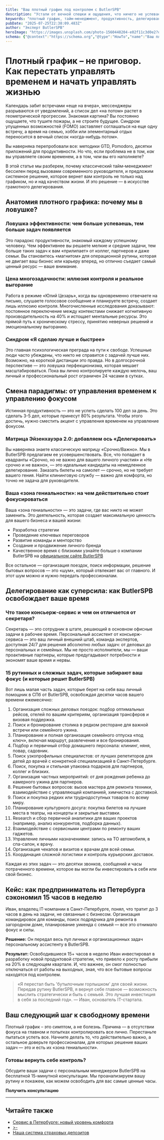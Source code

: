 ```yaml
---
title: "Ваш плотный график под контролем с ButlerSPB"
description: "Устали от вечной спешки и ощущения, что ничего не успеваете? В нашей новой статье мы делимся проверенными методами тайм-менеджмента и делегирования задач."
keywords: "плотный график, тайм-менеджмент, продуктивность, делегирование, как все успеть, ButlerSPB"
pubDate: "2025-07-25T22:38:09.483Z"
author: "Эксперт ButlerSPB"
heroImage: "https://images.unsplash.com/photo-1560448204-e02f11c3d0e2?q=80&w=2070&auto=format&fit=crop"
schema: {"@context":"https://schema.org","@type":"HowTo","name":"Ваш плотный график под контролем с ButlerSPB","description":"Устали от вечной спешки и ощущения, что ничего не успеваете? В нашей новой статье мы делимся проверенными методами тайм-менеджмента и делегирования задач.","image":{"@type":"ImageObject","url":"https://images.unsplash.com/photo-1560448204-e02f11c3d0e2?q=80&w=2070&auto=format&fit=crop"},"aggregateRating":{"@type":"AggregateRating","ratingValue":"5.0","reviewCount":755,"bestRating":"5","worstRating":"1"},"publisher":{"@type":"Organization","name":"Блог ButlerSPB","logo":{"@type":"ImageObject","url":"https://butlerspb-blog.netlify.app/favicon.ico"}},"mainEntityOfPage":{"@type":"WebPage","@id":"https://butlerspb-blog.netlify.app/blog/plotnyy-grafik/"}}
---
```

# Плотный график – не приговор. Как перестать управлять временем и начать управлять жизнью

Календарь забит встречами «еще на вчера», мессенджеры разрываются от уведомлений, а список дел «на потом» растет в геометрической прогрессии. Знакомая картина? Вы постоянно ощущаете, что тушите пожары, а не строите будущее. Синдром упущенных возможностей (FOMO) заставляет соглашаться на еще одну встречу, а время на семью, хобби или элементарный отдых переносится в вечный список «когда-нибудь потом».

Вы наверняка перепробовали все: методики GTD, Pomodoro, десятки приложений для продуктивности. Но что, если проблема не в том, *как* вы управляете своим временем, а в том, *чем* вы его наполняете?

В этой статье мы разберем, почему классический тайм-менеджмент бессилен перед вызовами современного руководителя, и предложим системное решение, которое вернет вам контроль не только над графиком, но и над качеством жизни. И это решение — в искусстве грамотного делегирования.

## Анатомия плотного графика: почему мы в ловушке?

### Ловушка эффективности: чем больше успеваешь, тем больше задач появляется

Это парадокс продуктивности, знакомый каждому успешному человеку. Чем эффективнее вы решаете мелкие и средние задачи, тем больше таких задач к вам «прилипает» от коллег, партнеров и даже семьи. Вы становитесь «магнитом» для операционной рутины, которая не двигает ваш бизнес или карьеру вперед, но отлично съедает самый ценный ресурс — ваше внимание.

### Цена многозадачности: иллюзия контроля и реальное выгорание

Работа в режиме «Юлий Цезарь», когда вы одновременно отвечаете на письмо, слушаете голосовое сообщение и планируете встречу, создает лишь иллюзию контроля. Многочисленные исследования доказывают: постоянное переключение между контекстами снижает когнитивную производительность на 40% и истощает ментальные ресурсы. Это прямой путь к хроническому стрессу, принятию неверных решений и эмоциональному выгоранию.

### Синдром «Я сделаю лучше и быстрее»

Это главная психологическая преграда на пути к свободе. Успешные люди часто убеждены, что никто не справится с задачей лучше них. Возможно, на короткой дистанции это правда. Но в долгосрочной перспективе — это ловушка перфекционизма, которая мешает масштабироваться. Пока вы лично контролируете каждую мелочь, ваш личный и профессиональный рост ограничен 24 часами в сутках.

## Смена парадигмы: от управления временем к управлению фокусом

Истинная продуктивность — это не успеть сделать 100 дел за день. Это сделать 3-5 дел, которые принесут 80% результата. Чтобы этого достичь, нужно сместить акцент с управления временем на управление фокусом.

### Матрица Эйзенхауэра 2.0: добавляем ось «Делегировать»

Вы наверняка знаете классическую матрицу «Срочно/Важно». Мы в ButlerSPB предлагаем ее усовершенствовать. Все, что попадает в квадранты «Срочно, но не важно для вашего личного участия» и «Не срочно и не важно», — это идеальные кандидаты на немедленное делегирование. Заказать билеты на самолет — срочно, но не требует вашего гения. Найти клининговую службу — важно для комфорта, но точно не задача для руководителя.

### Ваша «зона гениальности»: на чем действительно стоит фокусироваться

Ваша «зона гениальности» — это задачи, где вас никто не может заменить. Это деятельность, которая создает максимальную ценность для вашего бизнеса и вашей жизни:
*   Разработка стратегии
*   Проведение ключевых переговоров
*   Развитие команды и менторство
*   Создание и продвижение личного бренда
*   Качественное время с близкими узнайте больше о компании ButlerSPB на <a href="https://butlerspb.ru/o-nas" target="_blank" rel="nofollow">официальном сайте ButlerSPB</a>

Все остальное — организация поездок, поиск информации, решение бытовых вопросов — это «шум», который отвлекает вас от главного. И этот шум можно и нужно передать профессионалам.

## Делегирование как суперсила: как ButlerSPB освобождает ваше время

### Что такое консьерж-сервис и чем он отличается от секретаря?

Секретарь — это сотрудник в штате, решающий в основном офисные задачи в рабочее время. Персональный ассистент от консьерж-сервиса — это ваш личный внешний штаб, команда экспертов, доступная 24/7 для решения абсолютно любых задач: от деловых до персональных и семейных. Мы не просто исполнители, мы — ваши проактивные партнеры, которые предугадывают потребности и экономят ваше время и нервы.

### 15 рутинных и сложных задач, которые забирают ваш фокус (и которые решит ButlerSPB)

Вот лишь малая часть задач, которые берет на себя ваш личный помощник в СПб от ButlerSPB, освобождая десятки часов вашего времени ежемесячно:

1.  Организация сложных деловых поездок: подбор оптимальных рейсов, отелей по вашим критериям, организация трансферов и визовая поддержка.
2.  Поиск и бронирование столика в редком ресторане для важной встречи или семейного ужина.
3.  Планирование и полная организация семейного отпуска «под ключ», включая маршрут, развлечения и все бронирования.
4.  Подбор и первичный отбор домашнего персонала: клининг, няня, повар, садовник.
5.  Поиск узкопрофильных специалистов: от лучших репетиторов для детей до врачей с конкретной специализацией в Санкт-Петербурге.
6.  Поиск, покупка и стильная упаковка подарков для партнеров, коллег и близких.
7.  Организация частных мероприятий: от дня рождения ребенка до камерного ужина для партнеров.
8.  Решение бытовых вопросов: вызов мастера для ремонта техники, взаимодействие с управляющей компанией, химчистка с доставкой.
9.  Поиск и покупка редких или труднодоступных товаров по всему миру.
10. Планирование культурного досуга: покупка билетов на лучшие места в театры, на концерты и закрытые выставки.
11. Research и сбор первичной аналитики для ваших проектов (например, анализ конкурентов, подборка данных).
12. Взаимодействие с сервисными центрами по ремонту ваших гаджетов.
13. Управление личными назначениями: запись на ТО автомобиля, в спа-салон, к врачу.
14. Организация чекапов и визитов к врачам для всей семьи.
15. Координация сложной логистики и контроль курьерских доставок.

Каждая из этих задач — это десятки звонков, сообщений и часы потраченного времени, которое вы могли бы инвестировать в себя или свой бизнес.

## Кейс: как предприниматель из Петербурга сэкономил 15 часов в неделю

Иван, владелец IT-компании в Санкт-Петербурге, понял, что тратит до 3 часов в день на задачи, не связанные с бизнесом. Организация командировок для команды, поиск подрядчика для ремонта в загородном доме, планирование уикенда с семьей — все это отнимало фокус и силы.

**Решение:** Он передал весь пул личных и организационных задач персональному ассистенту в ButlerSPB.

**Результат:** Освободившиеся 15+ часов в неделю Иван инвестировал в разработку новой продуктовой стратегии, что привело к росту прибыли на 20% в следующем квартале. И, что важнее, он смог полностью отключаться от работы на выходных, зная, что все бытовые вопросы находятся под контролем.

> «Я перестал быть 'бутылочным горлышком' для своей жизни. Передав рутину ButlerSPB, я вернул себе главное — возможность мыслить стратегически и быть с семьей. Это лучшая инвестиция в себя за последний год». — Иван, основатель IT-стартапа.

## Ваш следующий шаг к свободному времени

Плотный график – это симптом, а не болезнь. Причина — в отсутствии фокуса на главном и попытках контролировать все лично. Перестаньте пытаться успеть все. Начните делать то, что действительно важно, а остальное доверьте профессионалам, для которых решение ваших задач — это и есть их «зона гениальности».

### Готовы вернуть себе контроль?

Обсудите ваши задачи с персональным менеджером ButlerSPB на бесплатной 15-минутной консультации. Мы проанализируем вашу рутину и покажем, как можем освободить для вас самые ценные часы.

**Получить консультацию**

---

## Читайте также

*   [Сервис в Петербурге: новый уровень комфорта](/blog/servis-peterburg/)
*   [>-](/blog/pomosch-v-doukomplektacii-i-podgotovke/)
*   [Наша система страховых депозитов](/blog/nasha-sistema-strahovyh-depozitov/)

